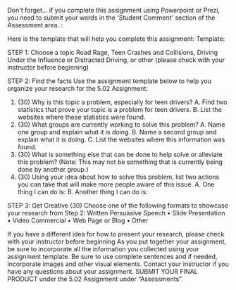 Don't forget... if you complete this assignment using Powerpoint or Prezi, you need to submit your words in the 'Student Comment' section of the Assessment area. :

Here is the template that will help you complete this assignment: Template:

STEP 1: Choose a topic Road Rage, Teen Crashes and Collisions, Driving Under the Influence or Distracted Driving, or other (please check with your instructor before beginning)

STEP 2: Find the facts Use the assignment template below to help you organize your research for the 5.02 Assignment:

1. (30) Why is this topic a problem, especially for teen drivers? A. Find two statistics that prove your topic is a problem for teen drivers. B. List the websites where these statistics were found.
2. (30) What groups are currently working to solve this problem? A. Name one group and explain what it is doing. B. Name a second group and explain what it is doing. C. List the websites where this information was found.
3. (30) What is something else that can be done to help solve or alleviate this problem? (Note: This may not be something that is currently being done by another group.)
4. (30) Using your idea about how to solve this problem, list two actions you can take that will make more people aware of this issue. A. One thing I can do is: B. Another thing I can do is:

STEP 3: Get Creative (30) Choose one of the following formats to showcase your research from Step 2: Written Persuasive Speech • Slide Presentation • Video Commercial • Web Page or Blog • Other

If you have a different idea for how to present your research, please check with your instructor before beginning As you put together your assignment, be sure to incorporate all the information you collected using your assignment template. Be sure to use complete sentences and if needed, incorporate images and other visual elements. Contact your instructor if you have any questions about your assignment. SUBMIT YOUR FINAL PRODUCT under the 5.02 Assignment under “Assessments”.
